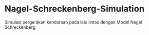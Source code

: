 # Nagel-Schreckenberg-Simulation
Simulasi pergerakan kendaraan pada lalu lintas dengan Model Nagel Schreckenberg.
